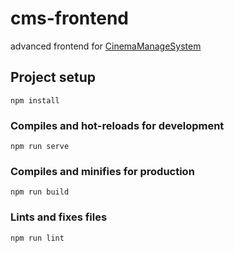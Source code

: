 # cms-frontend

advanced frontend for [CinemaManageSystem](https://github.com/GStarP/CinemaManagementSystem)

## Project setup
```
npm install
```

### Compiles and hot-reloads for development
```
npm run serve
```

### Compiles and minifies for production
```
npm run build
```

### Lints and fixes files
```
npm run lint
```
